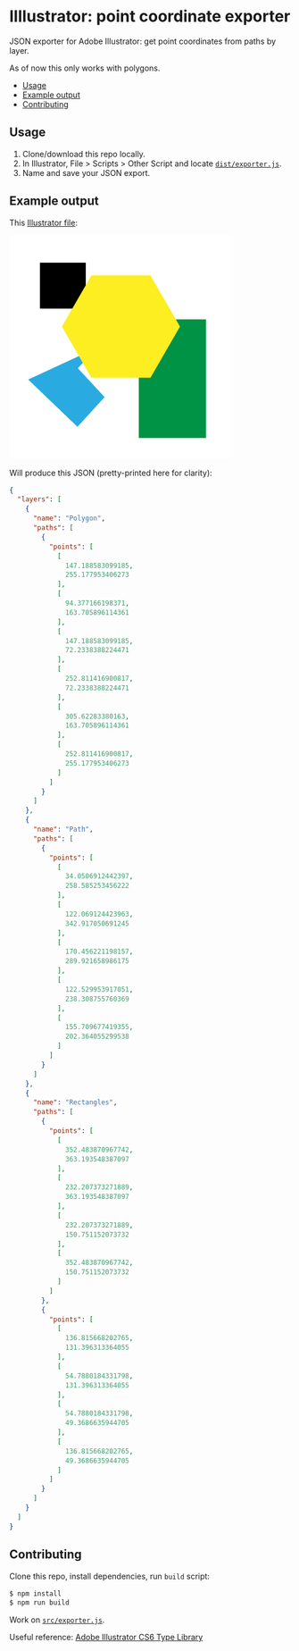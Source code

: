 # Illlustrator: point coordinate exporter
JSON exporter for Adobe Illustrator: get point coordinates from paths by layer.

As of now this only works with polygons.

- [Usage](#usage)
- [Example output](#example-output)
- [Contributing](#contributing)

## Usage
1. Clone/download this repo locally.
2. In Illustrator, File > Scripts > Other Script and locate [`dist/exporter.js`](dist/exporter.js).
3. Name and save your JSON export.

## Example output

This [Illustrator file](examples/example.ai):

![Example image](examples/example.png)

Will produce this JSON (pretty-printed here for clarity):
```json
{
  "layers": [
    {
      "name": "Polygon",
      "paths": [
        {
          "points": [
            [
              147.188583099185,
              255.177953406273
            ],
            [
              94.377166198371,
              163.705896114361
            ],
            [
              147.188583099185,
              72.2338388224471
            ],
            [
              252.811416900817,
              72.2338388224471
            ],
            [
              305.62283380163,
              163.705896114361
            ],
            [
              252.811416900817,
              255.177953406273
            ]
          ]
        }
      ]
    },
    {
      "name": "Path",
      "paths": [
        {
          "points": [
            [
              34.0506912442397,
              258.585253456222
            ],
            [
              122.069124423963,
              342.917050691245
            ],
            [
              170.456221198157,
              289.921658986175
            ],
            [
              122.529953917051,
              238.308755760369
            ],
            [
              155.709677419355,
              202.364055299538
            ]
          ]
        }
      ]
    },
    {
      "name": "Rectangles",
      "paths": [
        {
          "points": [
            [
              352.483870967742,
              363.193548387097
            ],
            [
              232.207373271889,
              363.193548387097
            ],
            [
              232.207373271889,
              150.751152073732
            ],
            [
              352.483870967742,
              150.751152073732
            ]
          ]
        },
        {
          "points": [
            [
              136.815668202765,
              131.396313364055
            ],
            [
              54.7880184331798,
              131.396313364055
            ],
            [
              54.7880184331798,
              49.3686635944705
            ],
            [
              136.815668202765,
              49.3686635944705
            ]
          ]
        }
      ]
    }
  ]
}
```

## Contributing

Clone this repo, install dependencies, run `build` script:

```sh
$ npm install
$ npm run build
```

Work on [`src/exporter.js`](src/exporter.js).

Useful reference: [Adobe Illustrator CS6 Type Library](http://jongware.mit.edu/iljscs6html/iljscs6/)
